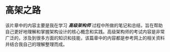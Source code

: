 # 高架之路

该片章中的内容主要是我在学习 ***高级架构师*** 过程中所做的笔记和总结，旨在帮助自己更好地理解和掌握架构设计的核心概念和实践。高级架构师的考试内容是非常广泛的，涉及到很多方面的知识和技能，该篇章中的内容都是参考网上的相关资料并结合我自己的理解整理而成。
